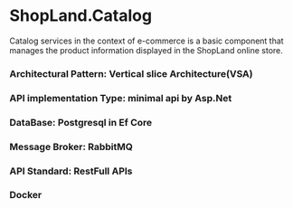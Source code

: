 # ShopLand.Catalog
Catalog services in the context of e-commerce is a basic component that manages the product information displayed in the ShopLand online store.

### Architectural Pattern: Vertical slice Architecture(VSA)

### API implementation Type: minimal api by Asp.Net

### DataBase: Postgresql in Ef Core

### Message Broker: RabbitMQ

### API Standard: RestFull APIs

### Docker

